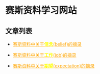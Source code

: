 # 赛斯资料学习网站

## 文章列表



 - <a style="color:orange" href="belief.html">赛斯资料中关于<b style="color:yellow">信念</b>(belief)的摘录</a>


 - <a style="color:orange" href="job.html">赛斯资料中关于<b style="color:yellow">工作</b>(job)的摘录</a>




 - <a style="color:orange" href="expectation.html">赛斯资料中关于<b style="color:yellow">期望</b>(expectation)的摘录</a>